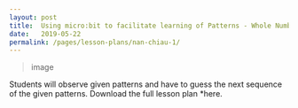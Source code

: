 ```yaml
---
layout: post
title:  Using micro:bit to facilitate learning of Patterns - Whole Numbers
date:   2019-05-22
permalink: /pages/lesson-plans/nan-chiau-1/
---
```


> image

Students will observe given patterns and have to guess the next sequence of the given patterns. Download the full lesson plan *here.
